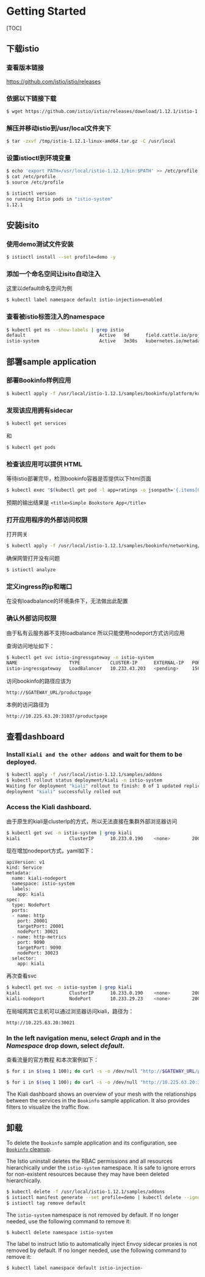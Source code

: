 # Getting Started

[TOC]

## 下载istio

### 查看版本链接

https://github.com/istio/istio/releases

### 依据以下链接下载

```bash
$ wget https://github.com/istio/istio/releases/download/1.12.1/istio-1.12.1-linux-amd64.tar.gz -P /tmp 
```

### 解压并移动istio到/usr/local文件夹下

```bash
$ tar -zxvf /tmp/istio-1.12.1-linux-amd64.tar.gz -C /usr/local
```

### 设置istioctl到环境变量

```bash
$ echo 'export PATH=/usr/local/istio-1.12.1/bin:$PATH' >> /etc/profile
$ cat /etc/profile
$ source /etc/profile

$ istioctl version
no running Istio pods in "istio-system"
1.12.1
```

## 安装isito

### 使用demo测试文件安装

```bash
$ istioctl install --set profile=demo -y
```

### 添加一个命名空间让isito自动注入

这里以default命名空间为例

```bash
$ kubectl label namespace default istio-injection=enabled
```

### 查看被istio标签注入的namespace

```bash
$ kubectl get ns --show-labels | grep istio
default                           Active   9d      field.cattle.io/projectId=p-cmm56,istio-injection=enabled,kubernetes.io/metadata.name=default,kubesphere.io/namespace=default,kubesphere.io/workspace=system-workspace
istio-system                      Active   3m30s   kubernetes.io/metadata.name=istio-system,kubesphere.io/namespace=istio-system
```

## 部署sample application

### 部署Bookinfo样例应用

```bash
$ kubectl apply -f /usr/local/istio-1.12.1/samples/bookinfo/platform/kube/bookinfo.yaml
```

### 发现该应用拥有sidecar

```bash
$ kubectl get services
```

和

```bash
$ kubectl get pods
```

### 检查该应用可以提供 HTML

等待istio部署完毕，检测bookinfo容器是否提供以下html页面

```bash
$ kubectl exec "$(kubectl get pod -l app=ratings -o jsonpath='{.items[0].metadata.name}')" -c ratings -- curl -sS productpage:9080/productpage | grep -o "<title>.*</title>"
```

预期的输出结果是 `<title>Simple Bookstore App</title>`

### 打开应用程序的外部访问权限

打开网关

```bash
$ kubectl apply -f /usr/local/istio-1.12.1/samples/bookinfo/networking/bookinfo-gateway.yaml
```

确保网管打开没有问题

```bash
$ istioctl analyze
```

### 定义ingress的ip和端口

在没有loadbalance的环境条件下，无法做出此配置

### 确认外部访问权限

由于私有云服务器不支持loadbalance  所以只能使用nodeport方式访问应用

查询访问地址如下：

```bash
$ kubectl get svc istio-ingressgateway -n istio-system
NAME                   TYPE           CLUSTER-IP      EXTERNAL-IP   PORT(S)                                                                      AGE
istio-ingressgateway   LoadBalancer   10.233.43.203   <pending>     15021:31639/TCP,80:31037/TCP,443:31905/TCP,31400:30263/TCP,15443:31319/TCP   2d22h
```

访问bookinfo的路径应该为

```
http://$GATEWAY_URL/productpage
```

本例的访问路径为

```
http://10.225.63.20:31037/productpage
```

## 查看dashboard

### Install `Kiali and the other addons `and wait for them to be deployed.

```bash
$ kubectl apply -f /usr/local/istio-1.12.1/samples/addons
$ kubectl rollout status deployment/kiali -n istio-system
Waiting for deployment "kiali" rollout to finish: 0 of 1 updated replicas are available...
deployment "kiali" successfully rolled out
```

### Access the Kiali dashboard.

由于原生的kiali是clusterIp的方式，所以无法直接在集群外部浏览器访问

```bash
$ kubectl get svc -n istio-system | grep kiali
kiali                  ClusterIP      10.233.0.190    <none>        20001/TCP,9090/TCP                                               9m
```

现在增加nodeport方式，yaml如下：

```
apiVersion: v1
kind: Service
metadata:
  name: kiali-nodeport
  namespace: istio-system
  labels:
    app: kiali
spec:
  type: NodePort
  ports:
  - name: http
    port: 20001
    targetPort: 20001
    nodePort: 30021
  - name: http-metrics
    port: 9090
    targetPort: 9090
    nodePort: 30023
  selector:
    app: kiali
```

再次查看svc

```bash
$ kubectl get svc -n istio-system | grep kiali
kiali                  ClusterIP      10.233.0.190    <none>        20001/TCP,9090/TCP                                                           18m
kiali-nodeport         NodePort       10.233.29.23    <none>        20001:30021/TCP,9090:30023/TCP                                               9s
```

在局域网其它主机可以通过浏览器访问kiali，路径为：

```
http://10.225.63.20:30021
```

### In the left navigation menu, select *Graph* and in the *Namespace* drop down, select *default*.

查看流量的官方教程 和本次案例如下：

```bash
$ for i in $(seq 1 100); do curl -s -o /dev/null "http://$GATEWAY_URL/productpage"; done

$ for i in $(seq 1 100); do curl -s -o /dev/null "http://10.225.63.20:31037/productpage"; done
```

The Kiali dashboard shows an overview of your mesh with the relationships between the services in the `Bookinfo` sample application. It also provides filters to visualize the traffic flow.

## 卸载

To delete the `Bookinfo` sample application and its configuration, see [`Bookinfo` cleanup](https://istio.io/latest/docs/examples/bookinfo/#cleanup).

The Istio uninstall deletes the RBAC permissions and all resources hierarchically under the `istio-system` namespace. It is safe to ignore errors for non-existent resources because they may have been deleted hierarchically.

```bash
$ kubectl delete -f /usr/local/istio-1.12.1/samples/addons
$ istioctl manifest generate --set profile=demo | kubectl delete --ignore-not-found=true -f -
$ istioctl tag remove default
```

The `istio-system` namespace is not removed by default. If no longer needed, use the following command to remove it:

```bash
$ kubectl delete namespace istio-system
```

The label to instruct Istio to automatically inject Envoy sidecar proxies is not removed by default. If no longer needed, use the following command to remove it:

```bash
$ kubectl label namespace default istio-injection-
```

